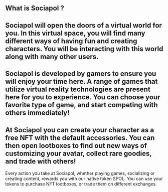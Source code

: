 What is Sociapol ?
----
Sociapol will open the doors of a virtual world for you. In this virtual space, you will find many different ways of having fun and creating characters. You will be interacting with this world along with many other users.
----
Sociapol is developed by gamers to ensure you will enjoy your time here. A range of games that utilize virtual reality technologies are present here for you to experience. You can choose your favorite type of game, and start competing with others immediately!
----
At Sociapol you can create your character as a free NFT with the default accessories. You can then open lootboxes to find out new ways of customizing your avatar, collect rare goodies, and trade with others!
----
Every action you take at Sociapol, whether playing games, socializing or creating content, rewards you with our native token SPOL. You can use your tokens to purchase NFT lootboxes, or trade them on different exchanges.
